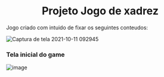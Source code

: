 <h1 align="center">Projeto Jogo de xadrez</h1>

Jogo criado com intuido de fixar os seguintes conteudos:




![Captura de tela 2021-10-11 092945](https://user-images.githubusercontent.com/69221000/138563065-fb5cc525-7be0-482e-afda-401abc9d7ebf.png)




<h3>Tela inicial do game</h3>


![image](https://user-images.githubusercontent.com/69221000/138563087-8fd2f431-51bd-45a1-a811-0410175c85fd.png)
